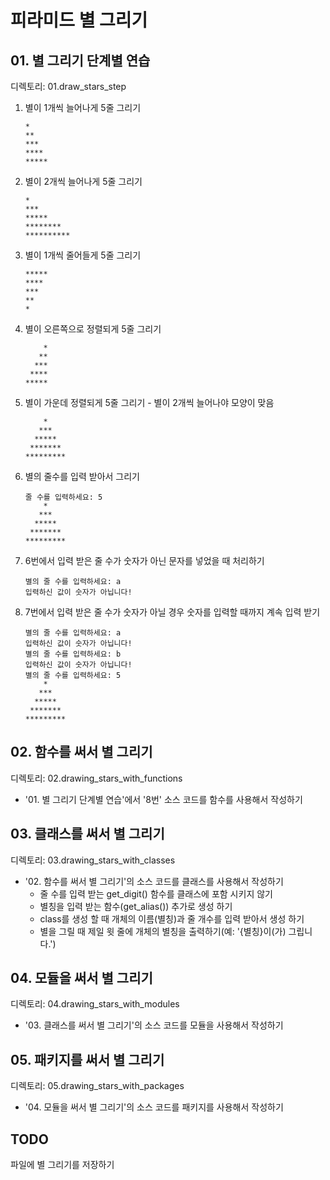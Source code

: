 # 피라미드 별 그리기

## 01. 별 그리기 단계별 연습

디렉토리: 01.draw_stars_step

1. 별이 1개씩 늘어나게 5줄 그리기
  
    ```plaintext
    *
    **
    ***
    ****
    *****
    ```

2. 별이 2개씩 늘어나게 5줄 그리기

    ```plaintext
    *
    ***
    *****
    ********
    **********
    ```

3. 별이 1개씩 줄어들게 5줄 그리기

    ```plaintext
    *****
    ****
    ***
    **
    *
    ```

4. 별이 오른쪽으로 정렬되게 5줄 그리기

    ```plaintext
        *
       **
      ***
     ****
    *****
    ```

5. 별이 가운데 정렬되게 5줄 그리기 - 별이 2개씩 늘어나야 모양이 맞음

    ```plaintext
        *
       ***
      *****
     *******
    *********
    ```

6. 별의 줄수를 입력 받아서 그리기

    ```plaintext
    줄 수를 입력하세요: 5
        *
       ***
      *****
     *******
    *********
    ```

7. 6번에서 입력 받은 줄 수가 숫자가 아닌 문자를 넣었을 때 처리하기

    ```plaintext
    별의 줄 수를 입력하세요: a
    입력하신 값이 숫자가 아닙니다!
    ```

8. 7번에서 입력 받은 줄 수가 숫자가 아닐 경우 숫자를 입력할 때까지 계속 입력 받기

    ```plaintext
    별의 줄 수를 입력하세요: a
    입력하신 값이 숫자가 아닙니다!
    별의 줄 수를 입력하세요: b
    입력하신 값이 숫자가 아닙니다!
    별의 줄 수를 입력하세요: 5
        *
       ***
      *****
     *******
    *********
    ```

## 02. 함수를 써서 별 그리기

디렉토리: 02.drawing_stars_with_functions

- '01. 별 그리기 단계별 연습'에서 '8번' 소스 코드를 함수를 사용해서 작성하기

## 03. 클래스를 써서 별 그리기

디렉토리: 03.drawing_stars_with_classes

- '02. 함수를 써서 별 그리기'의 소스 코드를 클래스를 사용해서 작성하기
  - 줄 수를 입력 받는 get_digit() 함수를 클래스에 포함 시키지 않기
  - 별칭을 입력 받는 함수(get_alias()) 추가로 생성 하기
  - class를 생성 할 때 개체의 이름(별칭)과 줄 개수를 입력 받아서 생성 하기
  - 별을 그릴 때 제일 윗 줄에 개체의 별칭을 출력하기(예: '{별칭}이(가) 그립니다.')

## 04. 모듈을 써서 별 그리기

디렉토리: 04.drawing_stars_with_modules

- '03. 클래스를 써서 별 그리기'의 소스 코드를 모듈을 사용해서 작성하기

## 05. 패키지를 써서 별 그리기

디렉토리: 05.drawing_stars_with_packages

- '04. 모듈을 써서 별 그리기'의 소스 코드를 패키지를 사용해서 작성하기

## TODO

파일에 별 그리기를 저장하기
